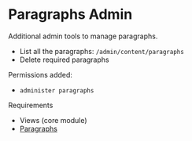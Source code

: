 # Paragraphs Admin

Additional admin tools to manage paragraphs.

* List all the paragraphs: `/admin/content/paragraphs`
* Delete required paragraphs

Permissions added:

* `administer paragraphs`

Requirements

* Views (core module)
* [Paragraphs](https://www.drupal.org/project/paragraphs)
